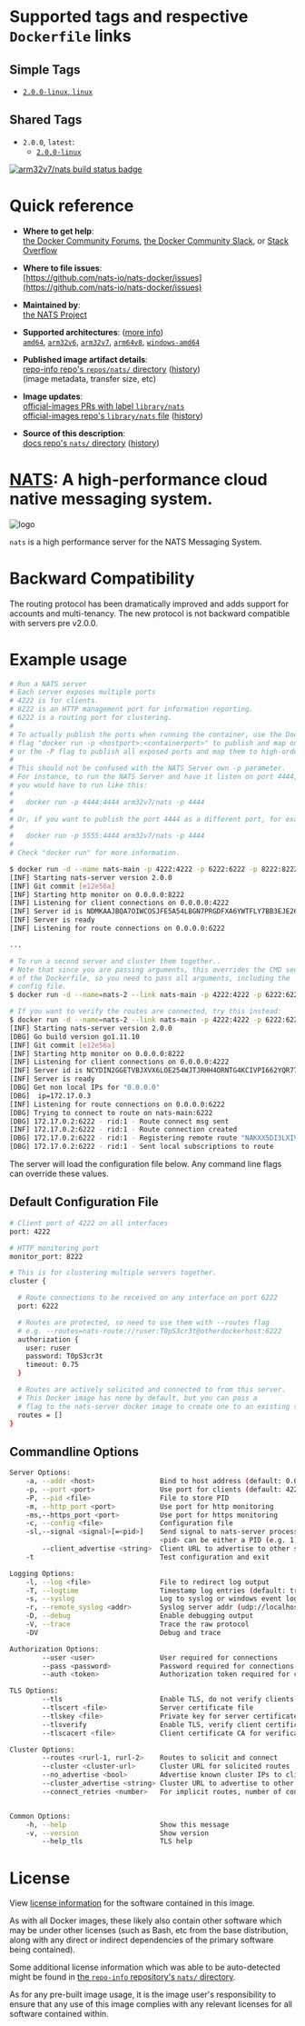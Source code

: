 <!--

********************************************************************************

WARNING:

    DO NOT EDIT "nats/README.md"

    IT IS AUTO-GENERATED

    (from the other files in "nats/" combined with a set of templates)

********************************************************************************

-->

# Supported tags and respective `Dockerfile` links

## Simple Tags

-	[`2.0.0-linux`, `linux`](https://github.com/nats-io/nats-docker/blob/f94c8e5fe7242e29752374eb464ef99954ae53f9/arm32v7/Dockerfile)

## Shared Tags

-	`2.0.0`, `latest`:
	-	[`2.0.0-linux`](https://github.com/nats-io/nats-docker/blob/f94c8e5fe7242e29752374eb464ef99954ae53f9/arm32v7/Dockerfile)

[![arm32v7/nats build status badge](https://img.shields.io/jenkins/s/https/doi-janky.infosiftr.net/job/multiarch/job/arm32v7/job/nats.svg?label=arm32v7/nats%20%20build%20job)](https://doi-janky.infosiftr.net/job/multiarch/job/arm32v7/job/nats/)

# Quick reference

-	**Where to get help**:  
	[the Docker Community Forums](https://forums.docker.com/), [the Docker Community Slack](https://blog.docker.com/2016/11/introducing-docker-community-directory-docker-community-slack/), or [Stack Overflow](https://stackoverflow.com/search?tab=newest&q=docker)

-	**Where to file issues**:  
	[https://github.com/nats-io/nats-docker/issues](https://github.com/nats-io/nats-docker/issues)

-	**Maintained by**:  
	[the NATS Project](https://github.com/nats-io/nats-docker)

-	**Supported architectures**: ([more info](https://github.com/docker-library/official-images#architectures-other-than-amd64))  
	[`amd64`](https://hub.docker.com/r/amd64/nats/), [`arm32v6`](https://hub.docker.com/r/arm32v6/nats/), [`arm32v7`](https://hub.docker.com/r/arm32v7/nats/), [`arm64v8`](https://hub.docker.com/r/arm64v8/nats/), [`windows-amd64`](https://hub.docker.com/r/winamd64/nats/)

-	**Published image artifact details**:  
	[repo-info repo's `repos/nats/` directory](https://github.com/docker-library/repo-info/blob/master/repos/nats) ([history](https://github.com/docker-library/repo-info/commits/master/repos/nats))  
	(image metadata, transfer size, etc)

-	**Image updates**:  
	[official-images PRs with label `library/nats`](https://github.com/docker-library/official-images/pulls?q=label%3Alibrary%2Fnats)  
	[official-images repo's `library/nats` file](https://github.com/docker-library/official-images/blob/master/library/nats) ([history](https://github.com/docker-library/official-images/commits/master/library/nats))

-	**Source of this description**:  
	[docs repo's `nats/` directory](https://github.com/docker-library/docs/tree/master/nats) ([history](https://github.com/docker-library/docs/commits/master/nats))

# [NATS](https://nats.io): A high-performance cloud native messaging system.

![logo](https://raw.githubusercontent.com/docker-library/docs/ad703934a62fabf54452755c8486698ff6fc5cc2/nats/logo.png)

`nats` is a high performance server for the NATS Messaging System.

# Backward Compatibility

The routing protocol has been dramatically improved and adds support for accounts and multi-tenancy. The new protocol is not backward compatible with servers pre v2.0.0.

# Example usage

```bash
# Run a NATS server
# Each server exposes multiple ports
# 4222 is for clients.
# 8222 is an HTTP management port for information reporting.
# 6222 is a routing port for clustering.
#
# To actually publish the ports when running the container, use the Docker port mapping
# flag "docker run -p <hostport>:<containerport>" to publish and map one or more ports,
# or the -P flag to publish all exposed ports and map them to high-order ports.
#
# This should not be confused with the NATS Server own -p parameter.
# For instance, to run the NATS Server and have it listen on port 4444,
# you would have to run like this:
#
#   docker run -p 4444:4444 arm32v7/nats -p 4444
#
# Or, if you want to publish the port 4444 as a different port, for example 5555:
#
#   docker run -p 5555:4444 arm32v7/nats -p 4444
#
# Check "docker run" for more information.

$ docker run -d --name nats-main -p 4222:4222 -p 6222:6222 -p 8222:8222 arm32v7/nats
[INF] Starting nats-server version 2.0.0
[INF] Git commit [e12e56a]
[INF] Starting http monitor on 0.0.0.0:8222
[INF] Listening for client connections on 0.0.0.0:4222
[INF] Server id is NDMKAAJBQA7OIWCOSJFE5A54LBGN7PRGDFXA6YWTFLY7BB3EJE26PYS6
[INF] Server is ready
[INF] Listening for route connections on 0.0.0.0:6222

...

# To run a second server and cluster them together..
# Note that since you are passing arguments, this overrides the CMD section
# of the Dockerfile, so you need to pass all arguments, including the
# config file.
$ docker run -d --name=nats-2 --link nats-main -p 4222:4222 -p 6222:6222 -p 8222:8222 arm32v7/nats -c nats-server.conf --routes=nats-route://ruser:T0pS3cr3t@nats-main:6222

# If you want to verify the routes are connected, try this instead:
$ docker run -d --name=nats-2 --link nats-main -p 4222:4222 -p 6222:6222 -p 8222:8222 arm32v7/nats -c nats-server.conf --routes=nats-route://ruser:T0pS3cr3t@nats-main:6222 -DV
[INF] Starting nats-server version 2.0.0
[DBG] Go build version go1.11.10
[INF] Git commit [e12e56a]
[INF] Starting http monitor on 0.0.0.0:8222
[INF] Listening for client connections on 0.0.0.0:4222
[INF] Server id is NCYDIN2GGETVBJXVX6LOE254WJTJRHH4ORNTG4KCIVPI662YQR77KUH4
[INF] Server is ready
[DBG] Get non local IPs for "0.0.0.0"
[DBG]  ip=172.17.0.3
[INF] Listening for route connections on 0.0.0.0:6222
[DBG] Trying to connect to route on nats-main:6222
[DBG] 172.17.0.2:6222 - rid:1 - Route connect msg sent
[INF] 172.17.0.2:6222 - rid:1 - Route connection created
[DBG] 172.17.0.2:6222 - rid:1 - Registering remote route "NAKXX5DI3LXIVEJI7HQJMIRU522YUM3I4RYMN4HYRM5EYUR2PQYKSHZZ"
[DBG] 172.17.0.2:6222 - rid:1 - Sent local subscriptions to route
```

The server will load the configuration file below. Any command line flags can override these values.

## Default Configuration File

```bash
# Client port of 4222 on all interfaces
port: 4222

# HTTP monitoring port
monitor_port: 8222

# This is for clustering multiple servers together.
cluster {

  # Route connections to be received on any interface on port 6222
  port: 6222

  # Routes are protected, so need to use them with --routes flag
  # e.g. --routes=nats-route://ruser:T0pS3cr3t@otherdockerhost:6222
  authorization {
    user: ruser
    password: T0pS3cr3t
    timeout: 0.75
  }

  # Routes are actively solicited and connected to from this server.
  # This Docker image has none by default, but you can pass a
  # flag to the nats-server docker image to create one to an existing server.
  routes = []
}
```

## Commandline Options

```bash
Server Options:
    -a, --addr <host>                Bind to host address (default: 0.0.0.0)
    -p, --port <port>                Use port for clients (default: 4222)
    -P, --pid <file>                 File to store PID
    -m, --http_port <port>           Use port for http monitoring
    -ms,--https_port <port>          Use port for https monitoring
    -c, --config <file>              Configuration file
    -sl,--signal <signal>[=<pid>]    Send signal to nats-server process (stop, quit, reopen, reload)
                                     <pid> can be either a PID (e.g. 1) or the path to a PID file (e.g. /var/run/nats-server.pid)
        --client_advertise <string>  Client URL to advertise to other servers
    -t                               Test configuration and exit

Logging Options:
    -l, --log <file>                 File to redirect log output
    -T, --logtime                    Timestamp log entries (default: true)
    -s, --syslog                     Log to syslog or windows event log
    -r, --remote_syslog <addr>       Syslog server addr (udp://localhost:514)
    -D, --debug                      Enable debugging output
    -V, --trace                      Trace the raw protocol
    -DV                              Debug and trace

Authorization Options:
        --user <user>                User required for connections
        --pass <password>            Password required for connections
        --auth <token>               Authorization token required for connections

TLS Options:
        --tls                        Enable TLS, do not verify clients (default: false)
        --tlscert <file>             Server certificate file
        --tlskey <file>              Private key for server certificate
        --tlsverify                  Enable TLS, verify client certificates
        --tlscacert <file>           Client certificate CA for verification

Cluster Options:
        --routes <rurl-1, rurl-2>    Routes to solicit and connect
        --cluster <cluster-url>      Cluster URL for solicited routes
        --no_advertise <bool>        Advertise known cluster IPs to clients
        --cluster_advertise <string> Cluster URL to advertise to other servers
        --connect_retries <number>   For implicit routes, number of connect retries


Common Options:
    -h, --help                       Show this message
    -v, --version                    Show version
        --help_tls                   TLS help
```

# License

View [license information](https://github.com/nats-io/gnatsd/blob/master/LICENSE) for the software contained in this image.

As with all Docker images, these likely also contain other software which may be under other licenses (such as Bash, etc from the base distribution, along with any direct or indirect dependencies of the primary software being contained).

Some additional license information which was able to be auto-detected might be found in [the `repo-info` repository's `nats/` directory](https://github.com/docker-library/repo-info/tree/master/repos/nats).

As for any pre-built image usage, it is the image user's responsibility to ensure that any use of this image complies with any relevant licenses for all software contained within.

